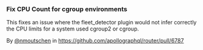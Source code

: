 ### Fix CPU Count for cgroup environments

This fixes an issue where the fleet_detector plugin would not infer correctly the CPU limits for a system used cgroup2 or cgroup.

By [@nmoutschen](https://github.com/nmoutschen) in https://github.com/apollographql/router/pull/6787